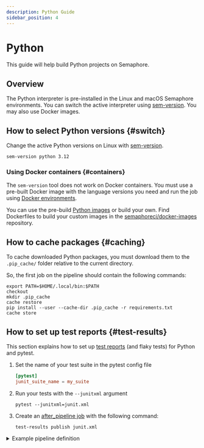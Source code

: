 ```yaml
---
description: Python Guide
sidebar_position: 4
---
```


# Python







This guide will help build Python projects on Semaphore.

## Overview

The Python interpreter is pre-installed in the Linux and macOS Semaphore environments. You can switch the active interpreter using [sem-version](../../reference/toolbox#sem-version). You may also use Docker images.

## How to select Python versions {#switch}

Change the active Python versions on Linux with [sem-version](../../reference/toolbox#sem-version).

```shell
sem-version python 3.12
```

### Using Docker containers {#containers}

The `sem-version` tool does not work on Docker containers. You must use a pre-built Docker image with the language versions you need and run the job using [Docker environments](../../using-semaphore/pipelines#docker-environments).

You can use the pre-build [Python images](../../using-semaphore/containers/container-registry#python) or build your own. Find Dockerfiles to build your custom images in the [semaphoreci/docker-images](https://github.com/semaphoreci/docker-images) repository.

## How to cache packages {#caching}

To cache downloaded Python packages, you must download them to the `.pip_cache/` folder relative to the current directory.

So, the first job on the pipeline should contain the following commands:

```shell
export PATH=$HOME/.local/bin:$PATH
checkout
mkdir .pip_cache
cache restore
pip install --user --cache-dir .pip_cache -r requirements.txt
cache store
```

## How to set up test reports {#test-results}

This section explains how to set up [test reports](../../using-semaphore/tests/test-reports) (and flaky tests) for Python and pytest.

<Steps>

1. Set the name of your test suite in the pytest config file

    ```toml
    [pytest]
    junit_suite_name = my_suite
    ```

2. Run your tests with the `--junitxml` argument

    ```shell
    pytest --junitxml=junit.xml
    ```

3. Create an [after_pipeline job](../../using-semaphore/pipelines#after-pipeline-job) with the following command:

    ```shell
    test-results publish junit.xml
    ```

</Steps>

<details>
<summary>Example pipeline definition</summary>
<div>

```yaml title="Using test reports on Python"
- name: Tests
  task:
    prologue:
      commands:
        - export PATH=$HOME/.local/bin:$PATH
        - checkout
        - mkdir .pip_cache
        - cache restore
        - pip install --user --cache-dir .pip_cache -r requirements.txt
        - cache store

    job:
      name: "Tests"
      commands:
        - pytest --junitxml=junit.xml tests/*.py

    epilogue:
      always:
        commands:
          - test-results publish junit.xml
```

</div>
</details>
